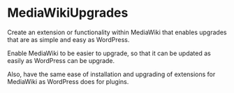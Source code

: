# MediaWikiUpgrades
Create an extension or functionality within MediaWiki that enables upgrades that are as simple and easy as WordPress. 

Enable MediaWiki to be easier to upgrade, so that it can be updated as easily as WordPress can be upgrade.

Also, have the same ease of installation and upgrading of extensions for MediaWiki as WordPress does for plugins. 
